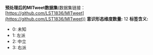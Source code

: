 **预处理后的MITweet数据集**(数据集链接：[https://github.com/LST1836/MITweet](https://github.com/LST1836/MITweet))
**意识形态维度数量:** 12
**标签含义:**
- 0: 未知
- 1: 左派
- 2: 中立
- 3: 右派